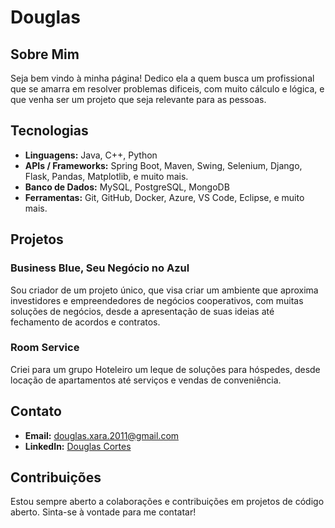 # Douglas

## Sobre Mim
Seja bem vindo à minha página! Dedico ela a quem busca um profissional que se amarra em resolver problemas dificeis, com muito cálculo e lógica, e que venha ser um projeto que seja relevante para as pessoas.

## Tecnologias
- **Linguagens:** Java, C++, Python
- **APIs / Frameworks:** Spring Boot, Maven, Swing, Selenium, Django, Flask, Pandas, Matplotlib, e muito mais.
- **Banco de Dados:** MySQL, PostgreSQL, MongoDB
- **Ferramentas:** Git, GitHub, Docker, Azure, VS Code, Eclipse, e muito mais.



## Projetos
### Business Blue, Seu Negócio no Azul
Sou criador de um projeto único, que visa criar um ambiente que aproxima investidores e empreendedores de negócios cooperativos, com muitas soluções de negócios, desde a apresentação de suas ideias até fechamento de acordos e contratos.

### Room Service
Criei para um grupo Hoteleiro um leque de soluções para hóspedes, desde locação de apartamentos até serviços e vendas de conveniência.

## Contato
- **Email:** douglas.xara.2011@gmail.com
- **LinkedIn:** [Douglas Cortes](https://www.linkedin.com/in/douglas-cortes-2b315b82/)

## Contribuições
Estou sempre aberto a colaborações e contribuições em projetos de código aberto. Sinta-se à vontade para me contatar!

```

